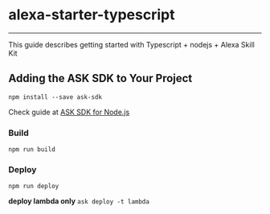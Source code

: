 # alexa-starter-typescript
******************
This guide describes getting started with Typescript + nodejs + Alexa Skill Kit
## Adding the ASK SDK to Your Project

```npm install --save ask-sdk```

Check guide at [ ASK SDK for Node.js](https://ask-sdk-for-nodejs.readthedocs.io/en/latest/Setting-Up-The-ASK-SDK.html)
### Build
```npm run build```

### Deploy 
```npm run deploy```

**deploy lambda only**
```ask deploy -t lambda```
